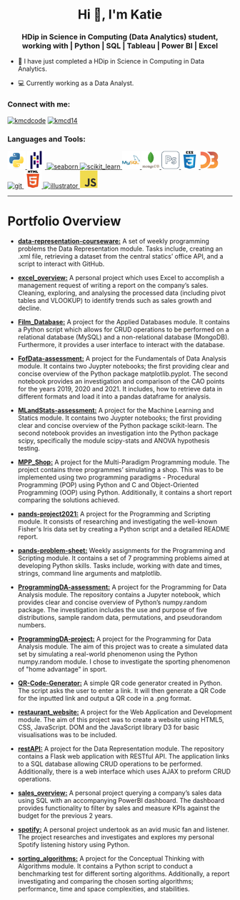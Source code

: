 <h1 align="center">Hi 👋, I'm Katie</h1>
<h3 align="center">HDip in Science in Computing (Data Analytics) student, working with | Python | SQL | Tableau | Power BI | Excel</h3>

- 🔭 I have just completed a HDip in Science in Computing in Data Analytics. 

- 💻 Currently working as a Data Analyst.

<h3 align="left">Connect with me:</h3>
<p align="left">
<a href="https://twitter.com/kmcdcode" target="blank"><img align="center" src="https://raw.githubusercontent.com/rahuldkjain/github-profile-readme-generator/master/src/images/icons/Social/twitter.svg" alt="kmcdcode" height="30" width="40" /></a>
<a href="https://linkedin.com/in/kmcd14" target="blank"><img align="center" src="https://raw.githubusercontent.com/rahuldkjain/github-profile-readme-generator/master/src/images/icons/Social/linked-in-alt.svg" alt="kmcd14" height="30" width="40" /></a>
</p>

<h3 align="left">Languages and Tools:</h3>
<p align="left"> <a href="https://www.python.org" target="_blank" rel="noreferrer"> <img src="https://raw.githubusercontent.com/devicons/devicon/master/icons/python/python-original.svg" alt="python" width="40" height="40"/> </a> <a href="https://pandas.pydata.org/" target="_blank" rel="noreferrer"> <img src="https://raw.githubusercontent.com/devicons/devicon/2ae2a900d2f041da66e950e4d48052658d850630/icons/pandas/pandas-original.svg" alt="pandas" width="40" height="40"/> </a><a href="https://seaborn.pydata.org/" target="_blank" rel="noreferrer"> <img src="https://seaborn.pydata.org/_images/logo-mark-lightbg.svg" alt="seaborn" width="40" height="40"/> </a><a href="https://scikit-learn.org/" target="_blank" rel="noreferrer"> <img src="https://upload.wikimedia.org/wikipedia/commons/0/05/Scikit_learn_logo_small.svg" alt="scikit_learn" width="40" height="40"/> </a> <a href="https://www.mysql.com/" target="_blank" rel="noreferrer"> <img src="https://raw.githubusercontent.com/devicons/devicon/master/icons/mysql/mysql-original-wordmark.svg" alt="mysql" width="40" height="40"/> </a> <a href="https://www.mongodb.com/" target="_blank" rel="noreferrer"> <img src="https://raw.githubusercontent.com/devicons/devicon/master/icons/mongodb/mongodb-original-wordmark.svg" alt="mongodb" width="40" height="40"/> </a>  <a href="https://www.photoshop.com/en" target="_blank" rel="noreferrer"> <img src="https://raw.githubusercontent.com/devicons/devicon/master/icons/photoshop/photoshop-line.svg" alt="photoshop" width="40" height="40"/> </a>  <a href="https://www.w3schools.com/css/" target="_blank" rel="noreferrer"> <img src="https://raw.githubusercontent.com/devicons/devicon/master/icons/css3/css3-original-wordmark.svg" alt="css3" width="40" height="40"/> </a> <a href="https://d3js.org/" target="_blank" rel="noreferrer"> <img src="https://raw.githubusercontent.com/devicons/devicon/master/icons/d3js/d3js-original.svg" alt="d3js" width="40" height="40"/> </a> <a href="https://git-scm.com/" target="_blank" rel="noreferrer"> <img src="https://www.vectorlogo.zone/logos/git-scm/git-scm-icon.svg" alt="git" width="40" height="40"/> </a> <a href="https://www.w3.org/html/" target="_blank" rel="noreferrer"> <img src="https://raw.githubusercontent.com/devicons/devicon/master/icons/html5/html5-original-wordmark.svg" alt="html5" width="40" height="40"/> </a> <a href="https://www.adobe.com/in/products/illustrator.html" target="_blank" rel="noreferrer"> <img src="https://www.vectorlogo.zone/logos/adobe_illustrator/adobe_illustrator-icon.svg" alt="illustrator" width="40" height="40"/> </a> <a href="https://developer.mozilla.org/en-US/docs/Web/JavaScript" target="_blank" rel="noreferrer"> <img src="https://raw.githubusercontent.com/devicons/devicon/master/icons/javascript/javascript-original.svg" alt="javascript" width="40" height="40"/> </a> </p>


---

# Portfolio Overview

- <ins><b>data-representation-courseware:</b></ins> A set of weekly programming problems the Data 
Representation module. Tasks include, creating an .xml file, retrieving a dataset from the 
central statics’ office API, and a script to interact with GitHub. 

- <ins><b>excel_overview:</b></ins> A personal project which uses Excel to accomplish a management request 
of writing a report on the company’s sales. Cleaning, exploring, and analysing the processed 
data (including pivot tables and VLOOKUP) to identify trends such as sales growth and 
decline.

- <ins><b>Film_Database:</b></ins> A project for the Applied Databases module. It contains a Python script 
which allows for CRUD operations to be performed on a relational database (MySQL) and a 
non-relational database (MongoDB). Furthermore, it provides a user interface to interact 
with the database. 

- <ins><b>FofData-assessment:</b></ins> A project for the Fundamentals of Data Analysis module. It contains 
two Juypter notebooks; the first providing clear and concise overview of the Python package 
matplotlib.pyplot. The second notebook provides an investigation and comparison of the 
CAO points for the years 2019, 2020 and 2021. It includes, how to retrieve data in different 
formats and load it into a pandas dataframe for analysis. 

- <ins><b>MLandStats-assessment:</b></ins> A project for the Machine Learning and Statics module. It contains 
two Juypter notebooks; the first providing clear and concise overview of the Python package 
scikit-learn. The second notebook provides an investigation into the Python package scipy,
specifically the module scipy-stats and ANOVA hypothesis testing.

- <ins><b>MPP_Shop:</b></ins> A project for the Multi-Paradigm Programming module. The project contains 
three programmes’ simulating a shop. This was to be implemented using two programming 
paradigms - Procedural Programming (POP) using Python and C and Object-Oriented 
Programming (OOP) using Python. Additionally, it contains a short report comparing the 
solutions achieved.

- <ins><b>pands-project2021:</b></ins> A project for the Programming and Scripting module. It consists of 
researching and investigating the well-known Fisher's Iris data set by creating a Python 
script and a detailed README report.

- <ins><b>pands-problem-sheet:</b></ins> Weekly assignments for the Programming and Scripting module. It 
contains a set of 7 programming problems aimed at developing Python skills. Tasks include, 
working with date and times, strings, command line arguments and matplotlib.

- <ins><b>ProgrammingDA-assessment:</b></ins> A project for the Programming for Data Analysis module. The 
repository contains a Jupyter notebook, which provides clear and concise overview of 
Python’s numpy.random package. The investigation includes the use and purpose of five 
distributions, sample random data, permutations, and pseudorandom numbers.

- <ins><b>ProgrammingDA-project:</b></ins> A project for the Programming for Data Analysis module. The aim 
of this project was to create a simulated data set by simulating a real-world phenomenon 
using the Python numpy.random module. I chose to investigate the sporting phenomenon of 
"home advantage" in sport.

- <ins><b>QR-Code-Generator:</b></ins> A simple QR code generator created in Python. The script asks the user 
to enter a link. It will then generate a QR Code for the inputted link and output a QR code in 
a .png format.

- <ins><b>restaurant_website:</b></ins> A project for the Web Application and Development module. The aim 
of this project was to create a website using HTML5, CSS, JavaScript. DOM and the JavaScript 
library D3 for basic visualisations was to be included. 

- <ins><b>restAPI:</b></ins> A project for the Data Representation module. The repository contains a Flask web 
application with RESTful API. The application links to a SQL database allowing CRUD 
operations to be performed. Additionally, there is a web interface which uses AJAX to 
preform CRUD operations.

- <ins><b>sales_overview:</b></ins> A personal project querying a company’s sales data using SQL with an 
accompanying PowerBI dashboard. The dashboard provides functionality to filter by sales 
and measure KPIs against the budget for the previous 2 years. 

- <ins><b>spotify:</b></ins> A personal project undertook as an avid music fan and listener. The project 
researches and investigates and explores my personal Spotify listening history using Python.

- <ins><b>sorting_algorithms:</b></ins> A project for the Conceptual Thinking with Algorithms module. It 
contains a Python script to conduct a benchmarking test for different sorting algorithms. 
Additionally, a report investigating and comparing the chosen sorting algorithms; 
performance, time and space complexities, and stabilities.
